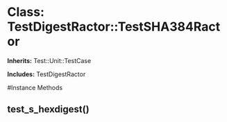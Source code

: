# Class: TestDigestRactor::TestSHA384Ractor
**Inherits:** Test::Unit::TestCase
    
**Includes:** TestDigestRactor
  




#Instance Methods
## test_s_hexdigest() [](#method-i-test_s_hexdigest)

